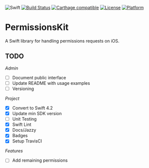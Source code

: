![Swift](http://img.shields.io/badge/swift-4.2-brightgreen.svg)
[![Build Status](https://travis-ci.org/davemess/WeatherKit.svg?branch=feature%2Fupdates)](https://travis-ci.org/davemess/PermissionsKit)
[![Carthage compatible](https://img.shields.io/badge/Carthage-compatible-4BC51D.svg?style=flat)](https://github.com/Carthage/Carthage)
[![License](https://img.shields.io/cocoapods/l/PermissionsKit.svg?style=flat)](https://github.com/davemess/PermissionsKit)
[![Platform](https://img.shields.io/cocoapods/p/PermissionsKit.svg?style=flat)](https://github.com/davemess/PermissionsKit)

# PermissionsKit
A Swift library for handling permissions requests on iOS.

## TODO
_Admin_
- [ ] Document public interface
- [ ] Update README with usage examples
- [ ] Versioning

_Project_
- [x] Convert to Swift 4.2
- [x] Update min SDK version
- [ ] Unit Testing
- [x] Swift Lint
- [x] Docs/Jazzy
- [x] Badges
- [x] Setup TravisCI

_Features_
- [ ] Add remaining permissions
